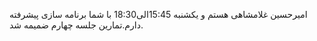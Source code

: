 امیرحسین غلامشاهی هستم و یکشنبه 15:45الی18:30 با شما برنامه سازی پیشرفته دارم.تمارین جلسه چهارم ضمیمه شد.
